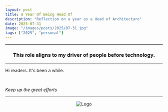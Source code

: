 ```yaml
---
layout: post
title: A Year Of Being Head Of
description: "Reflection on a year as a Head of Architecture"
date: 2025-07-31
image: "/images/posts/2025/07-31.jpg"
tags: ["2025", "personal"]
---
```


---

<center>
<h3> This role aligns to my driver of people before technology. </h3>
</center>

---

Hi readers. It's been a while.



<br/>

_Keep up the great efforts_

---

<div style="text-align:center" markdown="1">
<img src="{{site.baseurl}}/images/logo.png" alt="Logo">
</div>

